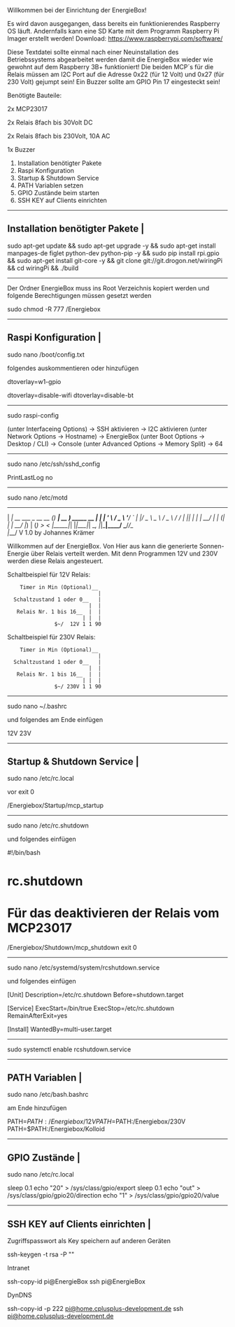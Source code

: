
Willkommen bei der Einrichtung der EnergieBox!

Es wird davon ausgegangen, dass bereits ein funktionierendes Raspberry OS läuft. Andernfalls kann eine SD Karte mit dem Programm Raspberry Pi Imager erstellt werden!
Download: https://www.raspberrypi.com/software/

Diese Textdatei sollte einmal nach einer Neuinstallation des Betriebssystems abgearbeitet werden damit die EnergieBox wieder wie gewohnt auf dem Raspberry 3B+ funktioniert!
Die beiden MCP´s für die Relais müssen am I2C Port auf die Adresse 0x22 (für 12 Volt) und 0x27 (für 230 Volt) gejumpt sein!
Ein Buzzer sollte am GPIO Pin 17 eingesteckt sein!


Benötigte Bauteile:

2x MCP23017

2x Relais 8fach bis 30Volt DC

2x Relais 8fach bis 230Volt, 10A AC

1x Buzzer



1) Installation benötigter Pakete
2) Raspi Konfiguration
3) Startup & Shutdown Service
4) PATH Variablen setzen
5) GPIO Zustände beim starten
6) SSH KEY auf Clients einrichten 



-------------------------------------
Installation benötigter Pakete      |
-------------------------------------

sudo apt-get update && sudo apt-get upgrade -y && sudo apt-get install manpages-de figlet python-dev python-pip -y && sudo pip install rpi.gpio && sudo apt-get install git-core -y && git clone git://git.drogon.net/wiringPi && cd wiringPi && ./build

---

Der Ordner EnergieBox muss ins Root Verzeichnis kopiert werden und folgende Berechtigungen müssen gesetzt werden
 
sudo chmod -R 777 /Energiebox

-------------------------------------
Raspi Konfiguration                 |
-------------------------------------

sudo nano /boot/config.txt

folgendes auskommentieren oder hinzufügen

dtoverlay=w1-gpio

dtoverlay=disable-wifi
dtoverlay=disable-bt

---

sudo raspi-config

(unter Interfaceing Options)
-> SSH aktivieren
-> I2C aktivieren
(unter Network Options -> Hostname)
-> EnergieBox
(unter Boot Options -> Desktop / CLI)
-> Console
(unter Advanced Options -> Memory Split)
-> 64

---

sudo nano /etc/ssh/sshd_config

PrintLastLog no

---

sudo nano /etc/motd

 _____                      _      ____
| ____|_ __   ___ _ __ __ _(_) ___| __ )  _____  __
|  _| | '_ \ / _ \ '__/ _` | |/ _ \  _ \ / _ \ \/ /
| |___| | | |  __/ | | (_| | |  __/ |_) | (_) >  <
|_____|_| |_|\___|_|  \__, |_|\___|____/ \___/_/\_\
                      |___/ V 1.0 by Johannes Krämer


Willkommen auf der EnergieBox. 
Von Hier aus kann die generierte Sonnen- Energie über Relais verteilt werden.
Mit denn Programmen 12V und 230V werden diese Relais angesteuert.

Schaltbeispiel für 12V Relais:

        Timer in Min (Optional)__ 
                                 |
      Schaltzustand 1 oder 0__   |
                              |  |
       Relais Nr. 1 bis 16__  |  |
                            | |  |
                   $~/  12V 1 1 90



Schaltbeispiel für 230V Relais:

        Timer in Min (Optional)__
                                 |
      Schaltzustand 1 oder 0__   |
                              |  |
       Relais Nr. 1 bis 16__  |  |
                            | |  |
                   $~/ 230V 1 1 90

                
---                        

sudo nano ~/.bashrc

und folgendes am Ende einfügen

12V
23V

-------------------------------------
Startup & Shutdown Service          |
-------------------------------------  
                   
sudo nano /etc/rc.local

vor exit 0

/Energiebox/Startup/mcp_startup

---
                   
sudo nano /etc/rc.shutdown

und folgendes einfügen

#!/bin/bash
# rc.shutdown
# Für das deaktivieren der Relais vom MCP23017
/Energiebox/Shutdown/mcp_shutdown
exit 0

---

sudo nano /etc/systemd/system/rcshutdown.service

und folgendes einfügen

[Unit]
Description=/etc/rc.shutdown
Before=shutdown.target

[Service]
ExecStart=/bin/true
ExecStop=/etc/rc.shutdown
RemainAfterExit=yes

[Install]
WantedBy=multi-user.target

---

sudo systemctl enable rcshutdown.service
                  
-------------------------------------
PATH Variablen                      |
-------------------------------------  

sudo nano /etc/bash.bashrc

am Ende hinzufügen

PATH=$PATH:/Energiebox/12V
PATH=$PATH:/Energiebox/230V
PATH=$PATH:/Energiebox/Kolloid

-------------------------------------
GPIO Zustände                       |
-------------------------------------  
    
sudo nano /etc/rc.local                  
                   
sleep 0.1
echo "20" > /sys/class/gpio/export
sleep 0.1
echo "out" > /sys/class/gpio/gpio20/direction
echo "1" > /sys/class/gpio/gpio20/value
   
   
   
   
   
   
   
-------------------------------------
SSH KEY auf Clients einrichten      |
-------------------------------------  
                   
Zugriffspasswort als Key speichern auf anderen Geräten

ssh-keygen -t rsa -P ""

Intranet

ssh-copy-id pi@EnergieBox
ssh pi@EnergieBox

DynDNS

ssh-copy-id -p 222 pi@home.cplusplus-development.de
ssh pi@home.cplusplus-development.de

